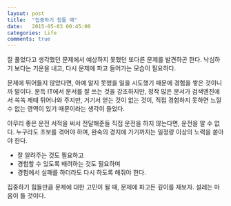 ```yaml
---
layout: post
title:  "집중하기 힘들 때"
date:   2015-05-03 00:45:00
categories: Life
comments: true
---
```


잘 풀었다고 생각했던 문제에서 예상하지 못했던 또다른 문제를 발견하곤 한다. 
낙심하기 보다는 기운을 내고, 다시 문제에 파고 들어가는 모습이 필요하다. 

문제에 뛰어들지 않았다면, 아예 알지 못했을 일을 시도했기 때문에 경험을 쌓은 것이니까 말이다.
문득 IT에서 문서를 잘 쓰는 것을 강조하지만, 정작 많은 문서가 검색엔진에서 쏙쏙 제때 튀어나와
주지만, 거기서 얻는 것이 없는 것이, 직접 경험하지 못하면 느낄 수 없는 영역이 있기 때문이라는
생각이 들었다. 

아무리 좋은 운전 서적을 써서 전달해준들 직접 운전을 하지 않는다면, 운전을 알 수 없다. 
누구라도 초보를 겪어야 하며, 완숙의 경지에 가기까지는 일정량 이상의 노력을 쏟아야 한다. 

- 잘 알려주는 것도 필요하고
- 경험할 수 있도록 배려하는 것도 필요하며
- 경험에서 실패를 하더라도 다시 하도록 해줘야 한다. 

집중하기 힘들만큼 문제에 대한 고민이 될 때, 문제에 파고든 깊이를 재보자. 
설레는 마음이 들 것이다.
